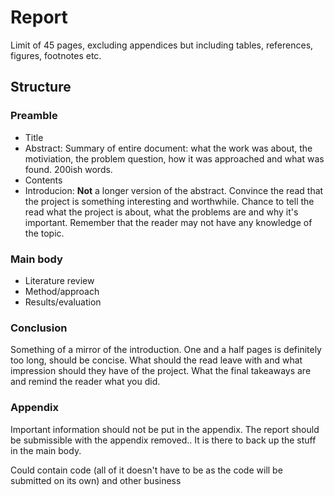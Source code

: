 # Report
Limit of 45 pages, excluding appendices but including tables, references, figures, footnotes etc.

## Structure

### Preamble
* Title
* Abstract: Summary of entire document: what the work was about, the motiviation, the problem question, how it was approached and what was found. 200ish words.
* Contents
* Introducion: **Not** a longer version of the abstract. Convince the read that the project is something interesting and worthwhile. Chance to tell the read what the project is about, what the problems are and why it's important. Remember that the reader may not have any knowledge of the topic.

### Main body
* Literature review
* Method/approach
* Results/evaluation

### Conclusion
Something of a mirror of the introduction. One and a half pages is definitely too long, should be concise. What should the read leave with and what impression should they have of the project. What the final takeaways are and remind the reader what you did.

### Appendix
Important information should not be put in the appendix. The report should be submissible with the appendix removed.. It is there to back up the stuff in the main body.

Could contain code (all of it doesn't have to be as the code will be submitted on its own) and other business
